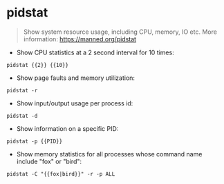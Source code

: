 # pidstat

> Show system resource usage, including CPU, memory, IO etc.
> More information: <https://manned.org/pidstat>

- Show CPU statistics at a 2 second interval for 10 times:

`pidstat {{2}} {{10}}`

- Show page faults and memory utilization:

`pidstat -r`

- Show input/output usage per process id:

`pidstat -d`

- Show information on a specific PID:

`pidstat -p {{PID}}`

- Show memory statistics for all processes whose command name include "fox" or "bird":

`pidstat -C "{{fox|bird}}" -r -p ALL`
